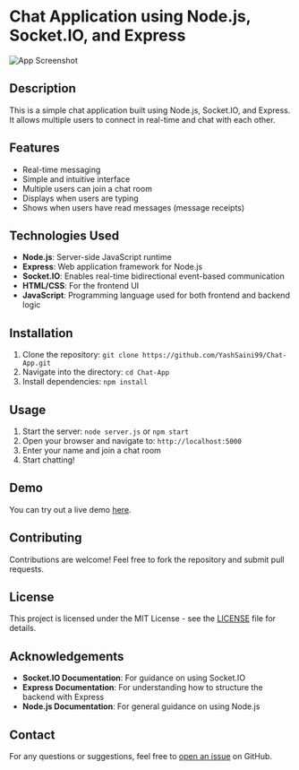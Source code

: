 # Chat Application using Node.js, Socket.IO, and Express

![App Screenshot](https://media.discordapp.net/attachments/714766348588417055/1262817054562451486/image.png?ex=6697f987&is=6696a807&hm=38466393d94ef9e1e53cd3f1f66bc08c4d00d9b8b1b99807390f7944e06dbd59&=&format=webp&quality=lossless&width=577&height=597)

## Description

This is a simple chat application built using Node.js, Socket.IO, and Express. It allows multiple users to connect in real-time and chat with each other.

## Features

- Real-time messaging
- Simple and intuitive interface
- Multiple users can join a chat room
- Displays when users are typing
- Shows when users have read messages (message receipts)

## Technologies Used

- **Node.js**: Server-side JavaScript runtime
- **Express**: Web application framework for Node.js
- **Socket.IO**: Enables real-time bidirectional event-based communication
- **HTML/CSS**: For the frontend UI
- **JavaScript**: Programming language used for both frontend and backend logic

## Installation

1. Clone the repository: `git clone https://github.com/YashSaini99/Chat-App.git`
2. Navigate into the directory: `cd Chat-App`
3. Install dependencies: `npm install`

## Usage

1. Start the server: `node server.js` or `npm start`
2. Open your browser and navigate to: `http://localhost:5000`
3. Enter your name and join a chat room
4. Start chatting!

## Demo

You can try out a live demo [here](http://your-live-demo-url.com).

## Contributing

Contributions are welcome! Feel free to fork the repository and submit pull requests.

## License

This project is licensed under the MIT License - see the [LICENSE](LICENSE) file for details.

## Acknowledgements

- **Socket.IO Documentation**: For guidance on using Socket.IO
- **Express Documentation**: For understanding how to structure the backend with Express
- **Node.js Documentation**: For general guidance on using Node.js

## Contact

For any questions or suggestions, feel free to [open an issue](https://github.com/YashSaini99/Chat-App/issues/new) on GitHub.
